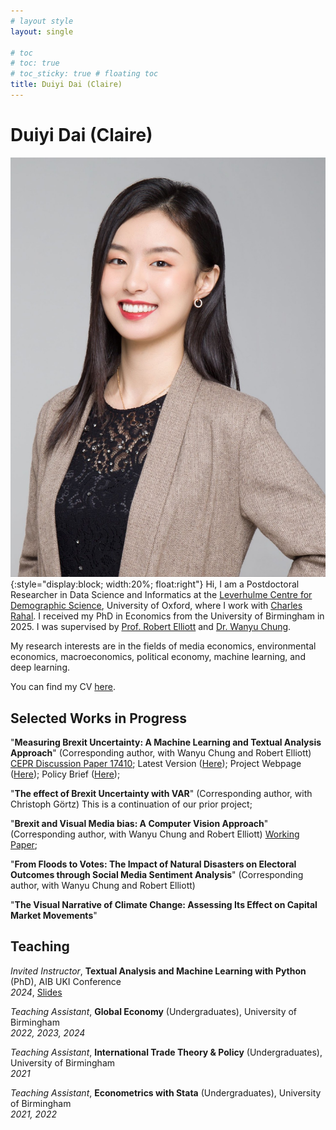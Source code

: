 ```yaml
---
# layout style
layout: single

# toc
# toc: true
# toc_sticky: true # floating toc
title: Duiyi Dai (Claire)
---
```

# Duiyi Dai (Claire)

![img](./assets/images/DuiyiDai.jpeg){:style="display:block; width:20%; float:right"}
Hi, I am a Postdoctoral Researcher in Data Science and Informatics at the [Leverhulme Centre for Demographic Science](https://www.demography.ox.ac.uk/), University of Oxford, where I work with [Charles Rahal](https://crahal.com/). I received my PhD in Economics from the University of Birmingham in 2025. I was supervised by [Prof. Robert Elliott](https://www.birmingham.ac.uk/staff/profiles/business/elliott-robert) and [Dr. Wanyu Chung](https://sites.google.com/site/wanyuchung/).

My research interests are in the fields of media economics, environmental economics, macroeconomics, political economy, machine learning, and deep learning.

You can find my CV [here](https://www.dropbox.com/scl/fi/7cjnihouum4cuhvbs9igk/CV_DuiyiDAI.pdf?rlkey=bnkfiml4rl83yuqxcvtnze0jx&st=0klortqc&dl=0).

## Selected Works in Progress
"**Measuring Brexit Uncertainty: A Machine Learning and Textual Analysis Approach**" (Corresponding author, with Wanyu Chung and Robert Elliott) [CEPR Discussion Paper 17410](https://cepr.org/active/publications/discussion_papers/dp.php?dpno=17410); Latest Version ([Here](https://www.dropbox.com/scl/fi/gx6sodnm0odt2jdo4n62d/BrexitUncertainty_Draft-1.pdf?rlkey=qd2o57srzw9vv5mvtkvxu114b&dl=0)); Project Webpage ([Here](https://duiyidai.github.io/brexituncertaintyindex/)); Policy Brief ([Here](https://www.birmingham.ac.uk/research/public-affairs/policy-briefings/2022/measuring-brexit-uncertainty.aspx));

"**The effect of Brexit Uncertainty with VAR**" (Corresponding author, with Christoph Görtz) This is a continuation of our prior project; 

"**Brexit and Visual Media bias: A Computer Vision Approach**" (Corresponding author, with Wanyu Chung and Robert Elliott) [Working Paper](https://papers.ssrn.com/sol3/papers.cfm?abstract_id=5000681);

"**From Floods to Votes: The Impact of Natural Disasters on Electoral Outcomes through Social Media Sentiment Analysis**" (Corresponding author, with Wanyu Chung and Robert Elliott)

"**The Visual Narrative of Climate Change: Assessing Its Effect on Capital Market Movements**"

## Teaching
*Invited Instructor*, **Textual Analysis and Machine Learning with Python** (PhD), AIB UKI Conference  
*2024*, [Slides](https://www.dropbox.com/scl/fi/il3dt8pqq627x1va8z93k/AIB_slides.pdf?rlkey=dwt02ddfpslxuz09kydytxhyk&st=7cdgevix&dl=0)

*Teaching Assistant*, **Global Economy** (Undergraduates), University of Birmingham  
*2022, 2023, 2024*

*Teaching Assistant*, **International Trade Theory & Policy** (Undergraduates), University of Birmingham  
*2021*

*Teaching Assistant*, **Econometrics with Stata** (Undergraduates), University of Birmingham  
*2021, 2022*




